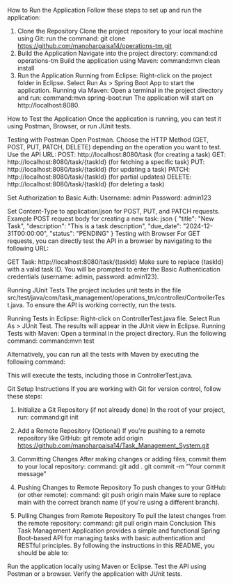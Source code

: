 How to Run the Application
Follow these steps to set up and run the application:

1. Clone the Repository
Clone the project repository to your local machine using Git:
run the command: git clone https://github.com/manoharpaisa14/operations-tm.git
2. Build the Application
Navigate into the project directory:
command:cd operations-tm
Build the application using Maven:
command:mvn clean install
3. Run the Application
Running from Eclipse:
Right-click on the project folder in Eclipse.
Select Run As > Spring Boot App to start the application.
Running via Maven:
Open a terminal in the project directory and run:
command:mvn spring-boot:run
The application will start on http://localhost:8080.

How to Test the Application
Once the application is running, you can test it using Postman, Browser, or run JUnit tests.

Testing with Postman
Open Postman.
Choose the HTTP Method (GET, POST, PUT, PATCH, DELETE) depending on the operation you want to test.
Use the API URL:
POST: http://localhost:8080/task (for creating a task)
GET: http://localhost:8080/task/{taskId} (for fetching a specific task)
PUT: http://localhost:8080/task/{taskId} (for updating a task)
PATCH: http://localhost:8080/task/{taskId} (for partial updates)
DELETE: http://localhost:8080/task/{taskId} (for deleting a task)

Set Authorization to Basic Auth:
Username: admin
Password: admin123

Set Content-Type to application/json for POST, PUT, and PATCH requests.
Example POST request body for creating a new task:
json
{
    "title": "New Task",
    "description": "This is a task description",
    "due_date": "2024-12-31T00:00:00",
    "status": "PENDING"
}
Testing with Browser
For GET requests, you can directly test the API in a browser by navigating to the following URL:

GET Task: http://localhost:8080/task/{taskId}
Make sure to replace {taskId} with a valid task ID. You will be prompted to enter the Basic Authentication credentials (username: admin, password: admin123).

Running JUnit Tests
The project includes unit tests in the file src/test/java/com/task_management/operations_tm/controller/ControllerTest.java. To ensure the API is working correctly, run the tests.

Running Tests in Eclipse:
Right-click on ControllerTest.java file.
Select Run As > JUnit Test.
The results will appear in the JUnit view in Eclipse.
Running Tests with Maven:
Open a terminal in the project directory.
Run the following command:
command:mvn test

Alternatively, you can run all the tests with Maven by executing the following command:

This will execute the tests, including those in ControllerTest.java.

Git Setup Instructions
If you are working with Git for version control, follow these steps:

1. Initialize a Git Repository (if not already done)
In the root of your project, run:
command:git init
2. Add a Remote Repository (Optional)
If you're pushing to a remote repository like GitHub:
git remote add origin https://github.com/manoharpaisa14/Task_Management_System.git
3. Committing Changes
After making changes or adding files, commit them to your local repository:
command:
git add .
git commit -m "Your commit message"
4. Pushing Changes to Remote Repository
To push changes to your GitHub (or other remote):
command:
git push origin main
Make sure to replace main with the correct branch name (if you're using a different branch).

5. Pulling Changes from Remote Repository
To pull the latest changes from the remote repository:
command:
git pull origin main
Conclusion
This Task Management Application provides a simple and functional Spring Boot-based API for managing tasks with basic authentication and RESTful principles. By following the instructions in this README, you should be able to:

Run the application locally using Maven or Eclipse.
Test the API using Postman or a browser.
Verify the application with JUnit tests.
